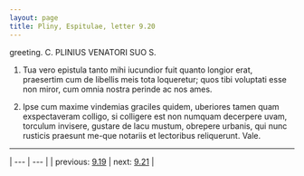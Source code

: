 ```yaml
---
layout: page
title: Pliny, Espitulae, letter 9.20
---
```


greeting. C. PLINIUS VENATORI SUO S.



1. Tua vero epistula tanto mihi iucundior fuit quanto longior erat, praesertim cum de libellis meis tota loqueretur; quos tibi voluptati esse non miror, cum omnia nostra perinde ac nos ames.



2. Ipse cum maxime vindemias graciles quidem, uberiores tamen quam exspectaveram colligo, si colligere est non numquam decerpere uvam, torculum invisere, gustare de lacu mustum, obrepere urbanis, qui nunc rusticis praesunt me-que notariis et lectoribus reliquerunt. Vale.



---

| --- | --- |
| previous: [9.19](../9.19/) | next: [9.21](../9.21/) |